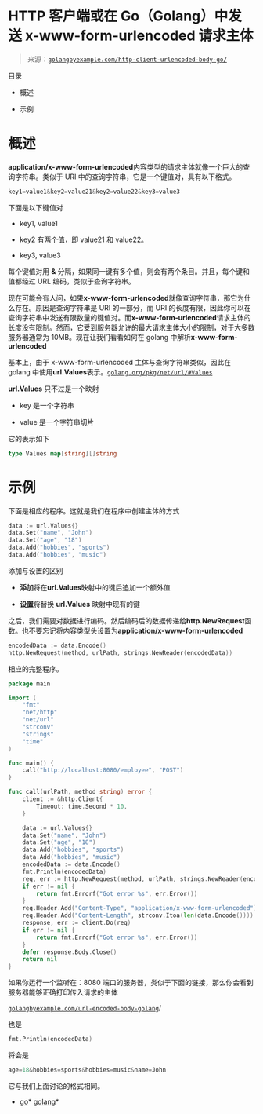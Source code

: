<!--yml

类别：未分类

日期：2024-10-13 06:32:33

-->

# HTTP 客户端或在 Go（Golang）中发送 x-www-form-urlencoded 请求主体

> 来源：[`golangbyexample.com/http-client-urlencoded-body-go/`](https://golangbyexample.com/http-client-urlencoded-body-go/)

目录

+   概述

+   示例

# **概述**

**application/x-www-form-urlencoded**内容类型的请求主体就像一个巨大的查询字符串。类似于 URI 中的查询字符串，它是一个键值对，具有以下格式。

```go
key1=value1&key2=value21&key2=value22&key3=value3
```

下面是以下键值对

+   key1, value1

+   key2 有两个值，即 value21 和 value22。

+   key3, value3

每个键值对用 **&** 分隔，如果同一键有多个值，则会有两个条目。并且，每个键和值都经过 URL 编码，类似于查询字符串。

现在可能会有人问，如果**x-www-form-urlencoded**就像查询字符串，那它为什么存在。原因是查询字符串是 URI 的一部分，而 URI 的长度有限，因此你可以在查询字符串中发送有限数量的键值对。而**x-www-form-urlencoded**请求主体的长度没有限制。然而，它受到服务器允许的最大请求主体大小的限制，对于大多数服务器通常为 10MB。现在让我们看看如何在 golang 中解析**x-www-form-urlencoded**

基本上，由于 x-www-form-urlencoded 主体与查询字符串类似，因此在 golang 中使用**url.Values**表示。[`golang.org/pkg/net/url/#Values`](https://golang.org/pkg/net/url/#Values)

**url.Values** 只不过是一个映射

+   key 是一个字符串

+   value 是一个字符串切片

它的表示如下

```go
type Values map[string][]string
```

# **示例**

下面是相应的程序。这就是我们在程序中创建主体的方式

```go
data := url.Values{}
data.Set("name", "John")
data.Set("age", "18")
data.Add("hobbies", "sports")
data.Add("hobbies", "music")
```

添加与设置的区别

+   **添加**将在**url.Values**映射中的键后追加一个额外值

+   **设置**将替换 **url.Values** 映射中现有的键

之后，我们需要对数据进行编码。然后编码后的数据传递给**http.NewRequest**函数。也不要忘记将内容类型头设置为**application/x-www-form-urlencoded**

```go
encodedData := data.Encode()
http.NewRequest(method, urlPath, strings.NewReader(encodedData))
```

相应的完整程序。

```go
package main

import (
	"fmt"
	"net/http"
	"net/url"
	"strconv"
	"strings"
	"time"
)

func main() {
	call("http://localhost:8080/employee", "POST")
}

func call(urlPath, method string) error {
	client := &http.Client{
		Timeout: time.Second * 10,
	}

	data := url.Values{}
	data.Set("name", "John")
	data.Set("age", "18")
	data.Add("hobbies", "sports")
	data.Add("hobbies", "music")
	encodedData := data.Encode()
	fmt.Println(encodedData)
	req, err := http.NewRequest(method, urlPath, strings.NewReader(encodedData))
	if err != nil {
		return fmt.Errorf("Got error %s", err.Error())
	}
	req.Header.Add("Content-Type", "application/x-www-form-urlencoded")
	req.Header.Add("Content-Length", strconv.Itoa(len(data.Encode())))
	response, err := client.Do(req)
	if err != nil {
		return fmt.Errorf("Got error %s", err.Error())
	}
	defer response.Body.Close()
	return nil
}
```

如果你运行一个监听在：8080 端口的服务器，类似于下面的链接，那么你会看到服务器能够正确打印传入请求的主体

[`golangbyexample.com/url-encoded-body-golang`](https://golangbyexample.com/url-encoded-body-golang)/

也是

```go
fmt.Println(encodedData)
```

将会是

```go
age=18&hobbies=sports&hobbies=music&name=John
```

它与我们上面讨论的格式相同。

+   [go](https://golangbyexample.com/tag/go/)*   [golang](https://golangbyexample.com/tag/golang/)*
